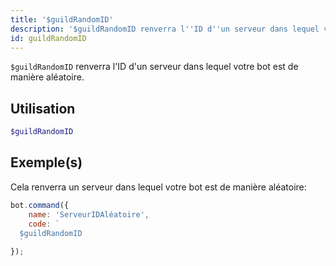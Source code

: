 ```yaml
---
title: '$guildRandomID'
description: '$guildRandomID renverra l''ID d''un serveur dans lequel votre bot est de manière aléatoire.'
id: guildRandomID
---
```


`$guildRandomID` renverra l'ID d'un serveur dans lequel votre bot est de manière aléatoire.

## Utilisation

```php
$guildRandomID
```

## Exemple(s)

Cela renverra un serveur dans lequel votre bot est de manière aléatoire:

```javascript
bot.command({
    name: 'ServeurIDAléatoire',
    code: `
  $guildRandomID
  `
});
```
